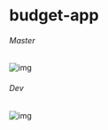 # budget-app

###### Master
![img](https://travis-ci.com/Eric-Larson/budget-app.svg?token=JoeqhHstHpEDrpxstsws&branch=master)

###### Dev
![img](https://travis-ci.com/Eric-Larson/budget-app.svg?token=JoeqhHstHpEDrpxstsws&branch=dev)
